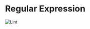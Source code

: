 # Regular Expression
![Lint](https://github.com/yo1am1/regular-expressions/actions/workflows/black.yml/badge.svg?event=push)
